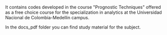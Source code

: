 It contains codes developed in the course "Prognostic Techniques" offered as a free choice course for the specialization in analytics at the Universidad Nacional de Colombia-Medellin campus.

In the docs_pdf folder you can find study material for the subject.